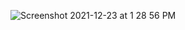 ![Screenshot 2021-12-23 at 1 28 56 PM](https://user-images.githubusercontent.com/38734037/147208127-77f39951-b9c1-4537-af73-f7e35b8056e9.png)
